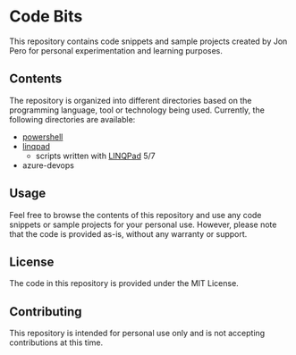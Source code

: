# Code Bits

This repository contains code snippets and sample projects created by Jon Pero for personal experimentation and learning purposes.

## Contents
The repository is organized into different directories based on the programming language, tool or technology being used. Currently, the following directories are available:

- [powershell](./powershell)
- [linqpad](./linqpad)
  - scripts written with [LINQPad](https://www.linqpad.net) 5/7
- azure-devops

## Usage
Feel free to browse the contents of this repository and use any code snippets or sample projects for your personal use. However, please note that the code is provided as-is, without any warranty or support.

## License
The code in this repository is provided under the MIT License.

## Contributing
This repository is intended for personal use only and is not accepting contributions at this time.
